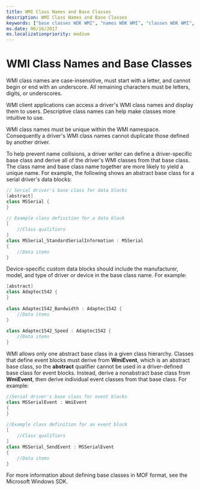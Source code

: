 ```yaml
---
title: WMI Class Names and Base Classes
description: WMI Class Names and Base Classes
keywords: ["base classes WDK WMI", "names WDK WMI", "classes WDK WMI", "WMI WDK kernel , classes"]
ms.date: 06/16/2017
ms.localizationpriority: medium
---
```


# WMI Class Names and Base Classes





WMI class names are case-insensitive, must start with a letter, and cannot begin or end with an underscore. All remaining characters must be letters, digits, or underscores.

WMI client applications can access a driver's WMI class names and display them to users. Descriptive class names can help make classes more intuitive to use.

WMI class names must be unique within the WMI namespace. Consequently a driver's WMI class names cannot duplicate those defined by another driver.

To help prevent name collisions, a driver writer can define a driver-specific base class and derive all of the driver's WMI classes from that base class. The class name and base class name together are more likely to yield a unique name. For example, the following shows an abstract base class for a serial driver's data blocks:

```cpp
// Serial driver's base class for data blocks
[abstract]
class MSSerial {
}
 
// Example class definition for a data block
[
    //Class qualifiers 
]
class MSSerial_StandardSerialInformation : MSSerial 
{
    //Data items
}
```

Device-specific custom data blocks should include the manufacturer, model, and type of driver or device in the base class name. For example:

```cpp
[abstract]
class Adaptec1542 {
}
 
class Adaptec1542_Bandwidth : Adaptec1542 {
    //Data items
}
 
class Adaptec1542_Speed : Adaptec1542 {
    //Data items
}
```

WMI allows only one abstract base class in a given class hierarchy. Classes that define event blocks must derive from **WmiEvent**, which is an abstract base class, so the **abstract** qualifier cannot be used in a driver-defined base class for event blocks. Instead, derive a nonabstract base class from **WmiEvent**, then derive individual event classes from that base class. For example:

```cpp
//Serial driver's base class for event blocks
class MSSerialEvent : WmiEvent 
{
}
 
//Example class definition for an event block
[
    //Class qualifiers 
]
class MSSerial_SendEvent : MSSerialEvent 
{
    //Data items
}
```

For more information about defining base classes in MOF format, see the Microsoft Windows SDK.

 

 




